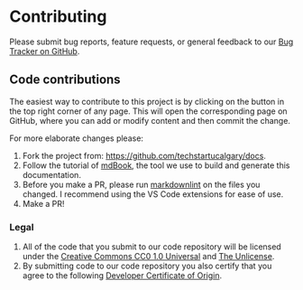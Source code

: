 # Contributing

Please submit bug reports,
feature requests,
or general feedback to our
[Bug Tracker on GitHub](https://github.com/Tech-Start-UCalgary/docs/issues).

## Code contributions

The easiest way to contribute to this project
is by clicking on the button in the top right corner of any page.
This will open the corresponding page on GitHub,
where you can add or modify content
and then commit the change.

For more elaborate changes please:

1. Fork the project from: <https://github.com/techstartucalgary/docs>.
2. Follow the tutorial of [mdBook](https://rust-lang.github.io/mdBook/index.html),
   the tool we use to build and generate this documentation.
3. Before you make a PR, please run [markdownlint](https://github.com/DavidAnson/markdownlint) on the files you changed. I recommend using the VS Code extensions for ease of use.
4. Make a PR!

### Legal

1. All of the code that you submit to our code repository
   will be licensed under the
   [Creative Commons CC0 1.0 Universal](https://creativecommons.org/publicdomain/zero/1.0/)
   and [The Unlicense](https://unlicense.org).
1. By submitting code to our code repository you also certify
   that you agree to the following
   [Developer Certificate of Origin](https://developercertificate.org/).
